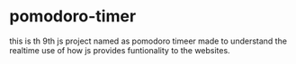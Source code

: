 # pomodoro-timer
this is th 9th js project named as pomodoro timeer made to understand the realtime use of how js provides funtionality to the websites.
